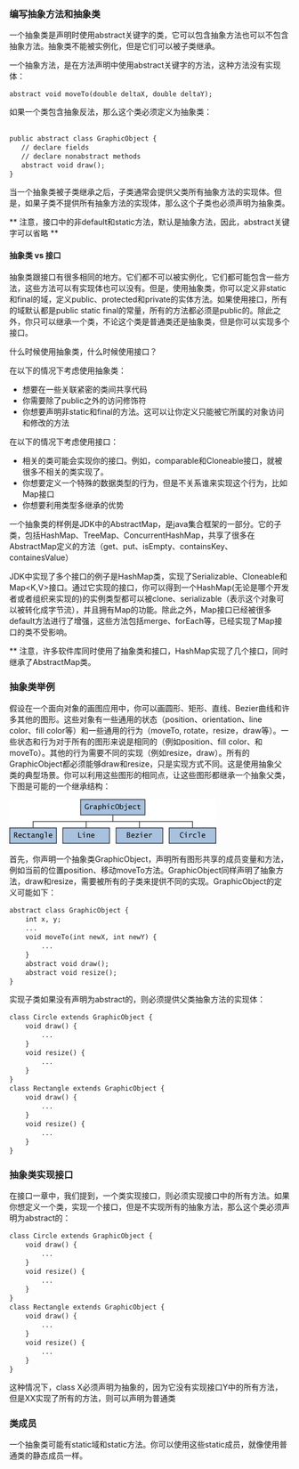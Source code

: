 ### 编写抽象方法和抽象类

一个抽象类是声明时使用abstract关键字的类，它可以包含抽象方法也可以不包含抽象方法。抽象类不能被实例化，但是它们可以被子类继承。

一个抽象方法，是在方法声明中使用abstract关键字的方法，这种方法没有实现体：

```
abstract void moveTo(double deltaX, double deltaY);

```

如果一个类包含抽象反法，那么这个类必须定义为抽象类：

```

public abstract class GraphicObject {
   // declare fields
   // declare nonabstract methods
   abstract void draw();
}

```

当一个抽象类被子类继承之后，子类通常会提供父类所有抽象方法的实现体。但是，如果子类不提供所有抽象方法的实现体，那么这个子类也必须声明为抽象类。

** 注意，接口中的非default和static方法，默认是抽象方法，因此，abstract关键字可以省略 **


#### 抽象类 vs  接口

抽象类跟接口有很多相同的地方。它们都不可以被实例化，它们都可能包含一些方法，这些方法可以有实现体也可以没有。但是，使用抽象类，你可以定义非static和final的域，定义public、protected和private的实体方法。如果使用接口，所有的域默认都是public static final的常量，所有的方法都必须是public的。除此之外，你只可以继承一个类，不论这个类是普通类还是抽象类，但是你可以实现多个接口。

什么时候使用抽象类，什么时候使用接口？

在以下的情况下考虑使用抽象类：

* 想要在一些关联紧密的类间共享代码
* 你需要除了public之外的访问修饰符
* 你想要声明非static和final的方法。这可以让你定义只能被它所属的对象访问和修改的方法

在以下的情况下考虑使用接口：

* 相关的类可能会实现你的接口。例如，comparable和Cloneable接口，就被很多不相关的类实现了。
* 你想要定义一个特殊的数据类型的行为，但是不关系谁来实现这个行为，比如Map接口
* 你想要利用类型多继承的优势


一个抽象类的样例是JDK中的AbstractMap，是java集合框架的一部分。它的子类，包括HashMap、TreeMap、ConcurrentHashMap，共享了很多在AbstractMap定义的方法（get、put、isEmpty、containsKey、containesValue）

JDK中实现了多个接口的例子是HashMap类，实现了Serializable、Cloneable和Map<K,V>接口。通过它实现的接口，你可以得到一个HashMap(无论是哪个开发者或者组织来实现的)的实例类型都可以被clone、serializable（表示这个对象可以被转化成字节流），并且拥有Map的功能。除此之外，Map接口已经被很多default方法进行了增强，这些方法包括merge、forEach等，已经实现了Map接口的类不受影响。

** 注意，许多软件库同时使用了抽象类和接口，HashMap实现了几个接口，同时继承了AbstractMap类。

### 抽象类举例

假设在一个面向对象的画图应用中，你可以画圆形、矩形、直线、Bezier曲线和许多其他的图形。这些对象有一些通用的状态（position、orientation、line color、fill color等）和一些通用的行为（moveTo, rotate，resize，draw等）。一些状态和行为对于所有的图形来说是相同的（例如position、fill color、和moveTo）。其他的行为需要不同的实现（例如resize，draw）。所有的GraphicObject都必须能够draw和resize，只是实现方式不同。这是使用抽象父类的典型场景。你可以利用这些图形的相同点，让这些图形都继承一个抽象父类，下图是可能的一个继承结构：

![](classes-graphicObject.gif)


首先，你声明一个抽象类GraphicObject，声明所有图形共享的成员变量和方法，例如当前的位置position、移动moveTo方法。GraphicObject同样声明了抽象方法，draw和resize，需要被所有的子类来提供不同的实现。GraphicObject的定义可能如下：

```
abstract class GraphicObject {
    int x, y;
    ...
    void moveTo(int newX, int newY) {
        ...
    }
    abstract void draw();
    abstract void resize();
}

```

实现子类如果没有声明为abstract的，则必须提供父类抽象方法的实现体：

```
class Circle extends GraphicObject {
    void draw() {
        ...
    }
    void resize() {
        ...
    }
}
class Rectangle extends GraphicObject {
    void draw() {
        ...
    }
    void resize() {
        ...
    }
}

```

### 抽象类实现接口


在接口一章中，我们提到，一个类实现接口，则必须实现接口中的所有方法。如果你想定义一个类，实现一个接口，但是不实现所有的抽象方法，那么这个类必须声明为abstract的：

```
class Circle extends GraphicObject {
    void draw() {
        ...
    }
    void resize() {
        ...
    }
}
class Rectangle extends GraphicObject {
    void draw() {
        ...
    }
    void resize() {
        ...
    }
}

```

这种情况下，class X必须声明为抽象的，因为它没有实现接口Y中的所有方法，但是XX实现了所有的方法，则可以声明为普通类

### 类成员

一个抽象类可能有static域和static方法。你可以使用这些static成员，就像使用普通类的静态成员一样。





























